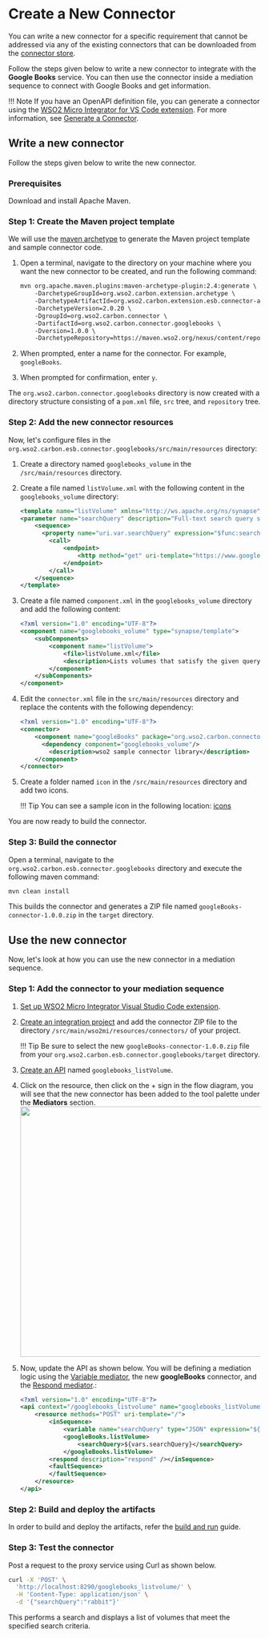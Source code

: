 # Create a New Connector

You can write a new connector for a specific requirement that cannot be addressed via any of the existing connectors that can be downloaded from the [connector store](https://store.wso2.com/?page=1&product=MI+Connector).

Follow the steps given below to write a new connector to integrate with the **Google Books** service. You can then use the connector inside a mediation sequence to connect with Google Books and get information.

!!! Note
    If you have an OpenAPI definition file, you can generate a connector using the [WSO2 Micro Integrator for VS Code extension]({{base_path}}/develop/mi-for-vscode/mi-for-vscode-overview/). For more information, see [Generate a Connector]({{base_path}}/reference/connectors/generate-connectors/).

## Write a new connector

Follow the steps given below to write the new connector.

### Prerequisites

Download and install Apache Maven.

### Step 1: Create the Maven project template

We will use the [maven archetype](https://github.com/wso2-extensions/archetypes/tree/master/esb-connector-archetype) to generate the Maven project template and sample connector code. 

1.  Open a terminal, navigate to the directory on your machine where you want the new connector to be created, and run the following command:

    ```xml
    mvn org.apache.maven.plugins:maven-archetype-plugin:2.4:generate \
        -DarchetypeGroupId=org.wso2.carbon.extension.archetype \
        -DarchetypeArtifactId=org.wso2.carbon.extension.esb.connector-archetype \
        -DarchetypeVersion=2.0.20 \
        -DgroupId=org.wso2.carbon.connector \
        -DartifactId=org.wso2.carbon.connector.googlebooks \
        -Dversion=1.0.0 \
        -DarchetypeRepository=https://maven.wso2.org/nexus/content/repositories/wso2-public/
    ```

2.  When prompted, enter a name for the connector. For example, `googleBooks`.  
3.  When prompted for confirmation, enter `y`. 
    
The `org.wso2.carbon.connector.googlebooks` directory is now created with a directory structure consisting of a `pom.xml` file, `src` tree, and `repository` tree.

### Step 2: Add the new connector resources

Now, let's configure files in the `org.wso2.carbon.esb.connector.googlebooks/src/main/resources` directory:

1.  Create a directory named `googlebooks_volume` in the `/src/main/resources` directory.
2.  Create a file named `listVolume.xml` with the following content in the `googlebooks_volume` directory:
    ```xml
    <template name="listVolume" xmlns="http://ws.apache.org/ns/synapse">
    <parameter name="searchQuery" description="Full-text search query string." />
        <sequence>
          <property name="uri.var.searchQuery" expression="$func:searchQuery" />
            <call>
                <endpoint>
                    <http method="get" uri-template="https://www.googleapis.com/books/v1/volumes?q={uri.var.searchQuery}" />
                </endpoint>
            </call>
        </sequence>
    </template>
    ```

3.  Create a file named `component.xml` in the `googlebooks_volume` directory and add the following content:
    ```xml
    <?xml version="1.0" encoding="UTF-8"?>
    <component name="googlebooks_volume" type="synapse/template">
        <subComponents>
            <component name="listVolume">
                <file>listVolume.xml</file>
                <description>Lists volumes that satisfy the given query.</description>
            </component>
        </subComponents>
    </component>
    ```

4.  Edit the `connector.xml` file in the `src/main/resources` directory and replace the contents with the following dependency:
    ```xml
    <?xml version="1.0" encoding="UTF-8"?>
    <connector>
        <component name="googleBooks" package="org.wso2.carbon.connector" >
          <dependency component="googlebooks_volume"/>
            <description>wso2 sample connector library</description>
        </component>
    </connector>
    ```

5. Create a folder named `icon` in the `/src/main/resources` directory and add two icons.

    !!! Tip
        You can see a sample icon in the following location: [icons](https://github.com/wso2-extensions/mi-connector-http/blob/main/src/main/resources/icon/icon-small.png)

You are now ready to build the connector.

### Step 3: Build the connector

Open a terminal, navigate to the `org.wso2.carbon.esb.connector.googlebooks` directory and execute the following maven command:

```bash
mvn clean install
```

This builds the connector and generates a ZIP file named `googleBooks-connector-1.0.0.zip` in the `target` directory.

## Use the new connector

Now, let's look at how you can use the new connector in a mediation sequence.

### Step 1: Add the connector to your mediation sequence

1. [Set up WSO2 Micro Integrator Visual Studio Code extension]({{base_path}}/develop/mi-for-vscode/mi-for-vscode-overview/).
2. [Create an integration project]({{base_path}}/develop/create-integration-project) and add the connector ZIP file to the directory `/src/main/wso2mi/resources/connectors/` of your project.

    !!! Tip
        Be sure to select the new `googleBooks-connector-1.0.0.zip` file from your `org.wso2.carbon.esb.connector.googlebooks/target` directory.

3. [Create an API]({{base_path}}/develop/creating-artifacts/creating-an-api/) named `googlebooks_listVolume`. 

4. Click on the resource, then click on the + sign in the flow diagram, you will see that the new connector has been added to the tool palette under the **Mediators** section.  
    <img src="{{base_path}}/assets/img/integrate/create_artifacts/connector-view-pallet.png" width="500">

5. Now, update the API as shown below. You will be defining a mediation logic using the [Variable mediator]({{base_path}}/reference/mediators/variable-mediator/), the new **googleBooks** connector, and the [Respond mediator]({{base_path}}/reference/mediators/respond-mediator/).:
    ```xml
    <?xml version="1.0" encoding="UTF-8"?>
    <api context="/googlebooks_listvolume" name="googlebooks_listVolume" xmlns="http://ws.apache.org/ns/synapse">
        <resource methods="POST" uri-template="/">
            <inSequence>
                <variable name="searchQuery" type="JSON" expression="${payload.searchQuery}"/>
                <googleBooks.listVolume>
                    <searchQuery>${vars.searchQuery}</searchQuery>
                </googleBooks.listVolume>
            <respond description="respond" /></inSequence>
            <faultSequence>
            </faultSequence>
        </resource>
    </api>
    ```

### Step 2: Build and deploy the artifacts

In order to build and deploy the artifacts, refer the [build and run]({{base_path}}/develop/deploy-artifacts/#build-and-run) guide.

### Step 3: Test the connector

Post a request to the proxy service using Curl as shown below.

```bash
curl -X 'POST' \
  'http://localhost:8290/googlebooks_listvolume/' \
  -H 'Content-Type: application/json' \
  -d '{"searchQuery":"rabbit"}'
```

This performs a search and displays a list of volumes that meet the specified search criteria.  

